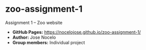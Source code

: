 # zoo-assignment-1
Assignment 1 – Zoo website

- **GitHub Pages:** https://nocelojose.github.io/zoo-assignment-1/
- **Author:** Jose Nocelo
- **Group members:** Individual project
